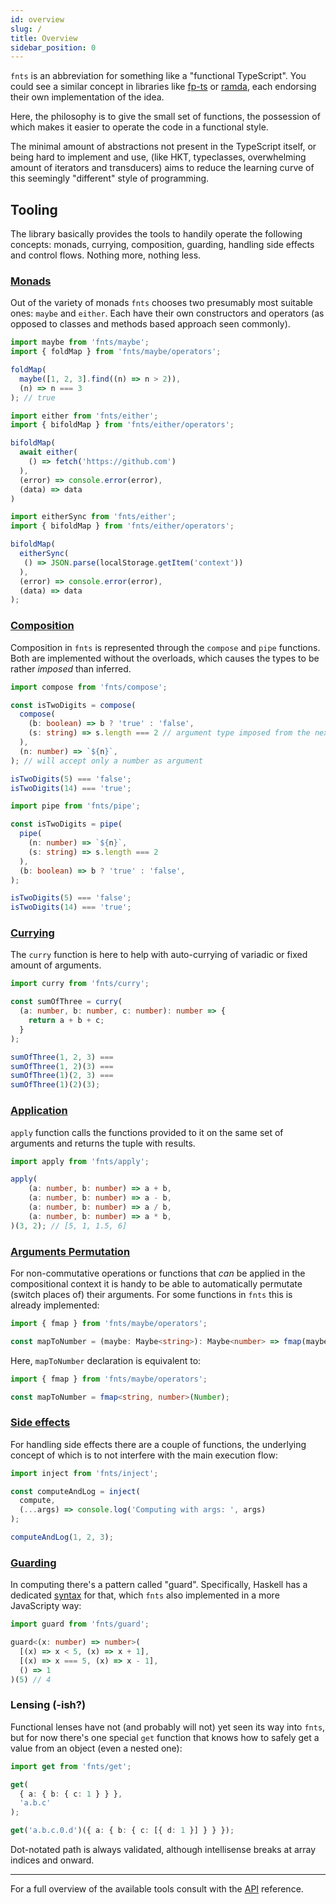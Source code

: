 ```yaml
---
id: overview
slug: /
title: Overview
sidebar_position: 0
---
```


`fnts` is an abbreviation for something like a "functional TypeScript". You could see a similar concept in libraries like [fp-ts](https://github.com/gcanti/fp-ts) or [ramda](https://github.com/ramda/ramda), each endorsing their own implementation of the idea.

Here, the philosophy is to give the small set of functions, the possession of which makes it easier to operate the code in a functional style.

The minimal amount of abstractions not present in the TypeScript itself, or being hard to implement and use, (like HKT, typeclasses, overwhelming amount of iterators and transducers) aims to reduce the learning curve of this seemingly "different" style of programming.

## Tooling

The library basically provides the tools to handily operate the following concepts: monads, currying, composition, guarding, handling side effects and control flows. Nothing more, nothing less.

### [Monads](/concepts/monads)

Out of the variety of monads `fnts` chooses two presumably most suitable ones: `maybe` and `either`. Each have their own constructors and operators (as opposed to classes and methods based approach seen commonly).

```typescript
import maybe from 'fnts/maybe';
import { foldMap } from 'fnts/maybe/operators';

foldMap(
  maybe([1, 2, 3].find((n) => n > 2)),
  (n) => n === 3
); // true
```

```typescript
import either from 'fnts/either';
import { bifoldMap } from 'fnts/either/operators';

bifoldMap(
  await either(
    () => fetch('https://github.com')
  ),
  (error) => console.error(error),
  (data) => data
)
```

```typescript
import eitherSync from 'fnts/either';
import { bifoldMap } from 'fnts/either/operators';

bifoldMap(
  eitherSync(
   () => JSON.parse(localStorage.getItem('context'))
  ),
  (error) => console.error(error),
  (data) => data
);
```

### [Composition](/concepts/composition)

Composition in `fnts` is represented through the `compose` and `pipe` functions. Both are implemented without the overloads, which causes the types to be rather *imposed* than inferred.

```typescript
import compose from 'fnts/compose';

const isTwoDigits = compose(
  compose(
    (b: boolean) => b ? 'true' : 'false',
    (s: string) => s.length === 2 // argument type imposed from the next function
  ),
  (n: number) => `${n}`,
); // will accept only a number as argument

isTwoDigits(5) === 'false';
isTwoDigits(14) === 'true';
```

```typescript
import pipe from 'fnts/pipe';

const isTwoDigits = pipe(
  pipe(
    (n: number) => `${n}`,
    (s: string) => s.length === 2
  ),
  (b: boolean) => b ? 'true' : 'false',
);

isTwoDigits(5) === 'false';
isTwoDigits(14) === 'true';
```

### [Currying](/concepts/currying)

The `curry` function is here to help with auto-currying of variadic or fixed amount of arguments.

```typescript
import curry from 'fnts/curry';

const sumOfThree = curry(
  (a: number, b: number, c: number): number => {
    return a + b + c;
  }
);

sumOfThree(1, 2, 3) === 
sumOfThree(1, 2)(3) === 
sumOfThree(1)(2, 3) === 
sumOfThree(1)(2)(3);
```

### [Application](/concepts/application)

`apply` function calls the functions provided to it on the same set of arguments
and returns the tuple with results.

```typescript
import apply from 'fnts/apply';

apply(
    (a: number, b: number) => a + b,
    (a: number, b: number) => a - b,
    (a: number, b: number) => a / b,
    (a: number, b: number) => a * b,
)(3, 2); // [5, 1, 1.5, 6]
```

### [Arguments Permutation](/concepts/arguments-permutation)

For non-commutative operations or functions that *can* be applied in the compositional context it is handy to be able to automatically permutate (switch places of) their arguments. For some functions in `fnts` this is already implemented:

```typescript
import { fmap } from 'fnts/maybe/operators';

const mapToNumber = (maybe: Maybe<string>): Maybe<number> => fmap(maybe, (value) => Number(value));
```

Here, `mapToNumber` declaration is equivalent to:

```typescript
import { fmap } from 'fnts/maybe/operators';

const mapToNumber = fmap<string, number>(Number);
```

### [Side effects](/concepts/side-effects)

For handling side effects there are a couple of functions, the underlying concept of which is to not interfere with the main execution flow:

```typescript
import inject from 'fnts/inject';

const computeAndLog = inject(
  compute,
  (...args) => console.log('Computing with args: ', args)
);

computeAndLog(1, 2, 3);
```

### [Guarding](/concepts/guarding)

In computing there's a pattern called "guard". Specifically, Haskell has a dedicated [syntax](https://wiki.haskell.org/Pattern_guard) for that, which `fnts` also implemented in a more JavaScripty way:

```typescript
import guard from 'fnts/guard';

guard<(x: number) => number>(
  [(x) => x < 5, (x) => x + 1],
  [(x) => x === 5, (x) => x - 1],
  () => 1
)(5) // 4
```

### Lensing (-ish?)

Functional lenses have not (and probably will not) yet seen its way into 
`fnts`, but for now there's one special `get` function that knows how to 
safely get a value from an object (even a nested one):

```typescript
import get from 'fnts/get';

get(
  { a: { b: { c: 1 } } },
  'a.b.c'
);

get('a.b.c.0.d')({ a: { b: { c: [{ d: 1 }] } } });
```

Dot-notated path is always validated, although intellisense breaks at array 
indices and onward.

---

For a full overview of the available tools consult with the [API](/api) reference.
